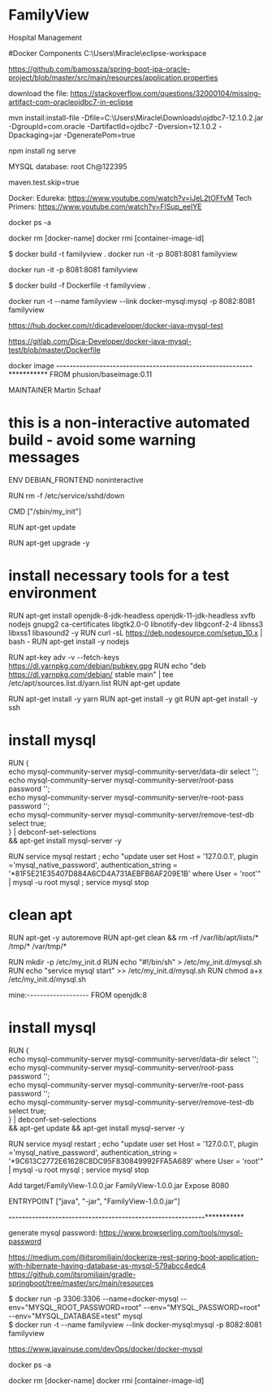 # FamilyView
Hospital Management


#Docker Components
C:\Users\Miracle\eclipse-workspace

https://github.com/bamossza/spring-boot-jpa-oracle-project/blob/master/src/main/resources/application.properties

download the file: https://stackoverflow.com/questions/32000104/missing-artifact-com-oracleojdbc7-in-eclipse

mvn install:install-file -Dfile=C:\Users\Miracle\Downloads\ojdbc7-12.1.0.2.jar -DgroupId=com.oracle  -DartifactId=ojdbc7 -Dversion=12.1.0.2 -Dpackaging=jar -DgeneratePom=true


npm install
ng serve





MYSQL database:
root
Ch@122395


maven.test.skip=true


Docker:
Edureka: https://www.youtube.com/watch?v=iJeL2tOFfvM
Tech Primers: https://www.youtube.com/watch?v=FlSup_eelYE

docker ps -a

docker rm [docker-name]
docker rmi [container-image-id]

$ docker build -t familyview .
docker run -it -p 8081:8081 familyview

 docker run -it -p 8081:8081 familyview
 
 $ docker build -f Dockerfile -t familyview .
 
 docker run -t --name familyview --link docker-mysql:mysql -p 8082:8081 familyview


https://hub.docker.com/r/dicadeveloper/docker-java-mysql-test

https://gitlab.com/Dica-Developer/docker-java-mysql-test/blob/master/Dockerfile


docker image
*********************-----------------------------------------------------------********************************
FROM phusion/baseimage:0.11

MAINTAINER Martin Schaaf

# this is a non-interactive automated build - avoid some warning messages
ENV DEBIAN_FRONTEND noninteractive

RUN rm -f /etc/service/sshd/down

CMD ["/sbin/my_init"]

RUN apt-get update

RUN apt-get upgrade -y

# install necessary tools for a test environment
RUN apt-get install openjdk-8-jdk-headless openjdk-11-jdk-headless xvfb  nodejs gnupg2 ca-certificates libgtk2.0-0 libnotify-dev libgconf-2-4 libnss3 libxss1 libasound2 -y
RUN curl -sL https://deb.nodesource.com/setup_10.x | bash -
RUN apt-get install -y nodejs

RUN apt-key adv -v --fetch-keys https://dl.yarnpkg.com/debian/pubkey.gpg
RUN echo "deb https://dl.yarnpkg.com/debian/ stable main" | tee /etc/apt/sources.list.d/yarn.list
RUN apt-get update

RUN apt-get install -y yarn
RUN apt-get install -y git
RUN apt-get install -y ssh

# install mysql
RUN { \
    echo mysql-community-server mysql-community-server/data-dir select ''; \
    echo mysql-community-server mysql-community-server/root-pass password ''; \
    echo mysql-community-server mysql-community-server/re-root-pass password ''; \
    echo mysql-community-server mysql-community-server/remove-test-db select true; \
  } | debconf-set-selections \
  && apt-get install mysql-server -y

RUN service mysql restart ; echo "update user set Host = '127.0.0.1', plugin ='mysql_native_password', authentication_string = '*81F5E21E35407D884A6CD4A731AEBFB6AF209E1B' where User = 'root'" | mysql -u root mysql ; service mysql stop

# clean apt
RUN apt-get -y autoremove
RUN apt-get clean && rm -rf /var/lib/apt/lists/* /tmp/* /var/tmp/*

RUN mkdir -p /etc/my_init.d
RUN echo "#!/bin/sh" > /etc/my_init.d/mysql.sh
RUN echo "service mysql start" >> /etc/my_init.d/mysql.sh
RUN chmod a+x /etc/my_init.d/mysql.sh


mine:-------------------
FROM openjdk:8

# install mysql
RUN { \
    echo mysql-community-server mysql-community-server/data-dir select ''; \
    echo mysql-community-server mysql-community-server/root-pass password ''; \
    echo mysql-community-server mysql-community-server/re-root-pass password ''; \
    echo mysql-community-server mysql-community-server/remove-test-db select true; \
  } | debconf-set-selections \
  && apt-get update && apt-get install mysql-server -y

RUN service mysql restart ; echo "update user set Host = '127.0.0.1', plugin ='mysql_native_password', authentication_string = '*9C613C2772E61628C8DC95F830849992FFA5A689' where User = 'root'" | mysql -u root mysql ; service mysql stop

Add target/FamilyView-1.0.0.jar FamilyView-1.0.0.jar
Expose 8080

ENTRYPOINT ["java", "-jar", "FamilyView-1.0.0.jar"]


*********************-----------------------------------------------------------********************************


generate mysql password:
https://www.browserling.com/tools/mysql-password



https://medium.com/@itsromiljain/dockerize-rest-spring-boot-application-with-hibernate-having-database-as-mysql-579abcc4edc4
https://github.com/itsromiljain/gradle-springboot/tree/master/src/main/resources


$ docker run -p 3306:3306 --name=docker-mysql --env="MYSQL_ROOT_PASSWORD=root" --env="MYSQL_PASSWORD=root" --env="MYSQL_DATABASE=test" mysql  
$ docker run -t --name familyview --link docker-mysql:mysql -p 8082:8081 familyview



https://www.javainuse.com/devOps/docker/docker-mysql




docker ps -a

docker rm [docker-name]
docker rmi [container-image-id]
